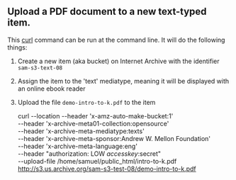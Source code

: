 ## Upload a PDF document to a new text-typed item.

This [curl](http://curl.haxx.se/) command can be run at the command line. It will do the following things:

1. Create a new item (aka bucket) on Internet Archive with the identifier `sam-s3-text-08`
1. Assign the item to the 'text' mediatype, meaning it will be displayed with an online ebook reader
1. Upload the file `demo-intro-to-k.pdf` to the item

    curl --location --header 'x-amz-auto-make-bucket:1' \
        --header 'x-archive-meta01-collection:opensource' \
        --header 'x-archive-meta-mediatype:texts' \
        --header 'x-archive-meta-sponsor:Andrew W. Mellon Foundation' \
        --header 'x-archive-meta-language:eng' \
        --header "authorization: LOW $accesskey:$secret" \
        --upload-file /home/samuel/public_html/intro-to-k.pdf \
    http://s3.us.archive.org/sam-s3-test-08/demo-intro-to-k.pdf
